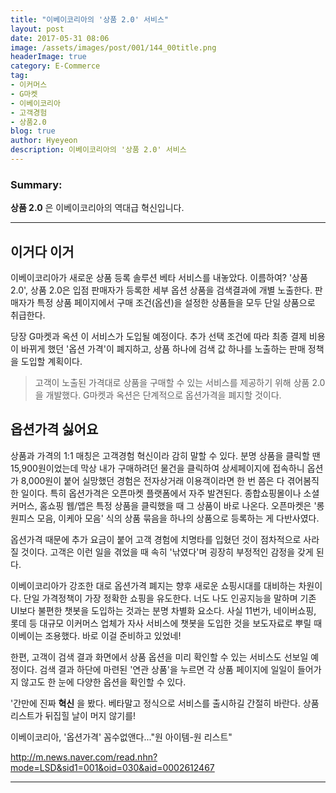 ```yaml
---
title: "이베이코리아의 '상품 2.0' 서비스"
layout: post
date: 2017-05-31 08:06
image: /assets/images/post/001/144_00title.png
headerImage: true
category: E-Commerce
tag:
- 이커머스
- G마켓
- 이베이코리아
- 고객경험
- 상품2.0
blog: true
author: Hyeyeon
description: 이베이코리아의 '상품 2.0' 서비스
---
```


### Summary:

**상품 2.0** 은 이베이코리아의 역대급 혁신입니다.

---

## 이거다 이거

이베이코리아가 새로운 상품 등록 솔루션 베타 서비스를 내놓았다. 이름하여? '상품 2.0', 상품 2.0은 입점 판매자가 등록한 세부 옵션 상품을 검색결과에 개별 노출한다. 판매자가 특정 상품 페이지에서 구매 조건(옵션)을 설정한 상품들을 모두 단일 상품으로 취급한다.

당장 G마켓과 옥션 이 서비스가 도입될 예정이다. 추가 선택 조건에 따라 최종 결제 비용이 바뀌게 했던 '옵션 가격'이 폐지하고, 상품 하나에 검색 값 하나를 노출하는 판매 정책을 도입할 계획이다.

> 고객이 노출된 가격대로 상품을 구매할 수 있는 서비스를 제공하기 위해 상품 2.0을 개발했다. G마켓과 옥션은 단계적으로 옵션가격을 폐지할 것이다.


## 옵션가격 싫어요

상품과 가격의 1:1 매칭은 고객경험 혁신이라 감히 말할 수 있다. 분명 상품을 클릭할 땐 15,900원이었는데 막상 내가 구매하려던 물건을 클릭하여 상세페이지에 접속하니 옵션가 8,000원이 붙어 실망했던 경험은 전자상거래 이용객이라면 한 번 쯤은 다 겪어봄직한 일이다. 특히 옵션가격은 오픈마켓 플랫폼에서 자주 발견된다. 종합쇼핑몰이나 소셜커머스, 홈쇼핑 웹/앱은 특정 상품을 클릭했을 때 그 상품이 바로 나온다. 오픈마켓은 '롱원피스 모음, 이케아 모음' 식의 상품 묶음을 하나의 상품으로 등록하는 게 다반사였다.

옵션가격 때문에 추가 요금이 붙어 고객 경험에 치명타를 입혔던 것이 점차적으로 사라질 것이다. 고객은 이런 일을 겪었을 때 속히 '낚였다'며 굉장히 부정적인 감정을 갖게 된다.

이베이코리아가 강조한 대로 옵션가격 폐지는 향후 새로운 쇼핑시대를 대비하는 차원이다. 단일 가격정책이 가장 정확한 쇼핑을 유도한다. 너도 나도 인공지능을 말하며 기존 UI보다 불편한 챗봇을 도입하는 것과는 분명 차별화 요소다. 사실 11번가, 네이버쇼핑, 롯데 등 대규모 이커머스 업체가 자사 서비스에 챗봇을 도입한 것을 보도자료로 뿌릴 때 이베이는 조용했다. 바로 이걸 준비하고 있었네!

한편, 고객이 검색 결과 화면에서 상품 옵션을 미리 확인할 수 있는 서비스도 선보일 예정이다. 검색 결과 하단에 마련된 '연관 상품'을 누르면 각 상품 페이지에 일일이 들어가지 않고도 한 눈에 다양한 옵션을 확인할 수 있다.

'간만에 진짜 **혁신** 을 봤다. 베타말고 정식으로 서비스를 출시하길 간절히 바란다. 상품 리스트가 뒤집힐 날이 머지 않기를!


이베이코리아, '옵션가격' 꼼수없앤다..."원 아이템-원 리스트"

http://m.news.naver.com/read.nhn?mode=LSD&sid1=001&oid=030&aid=0002612467



---
